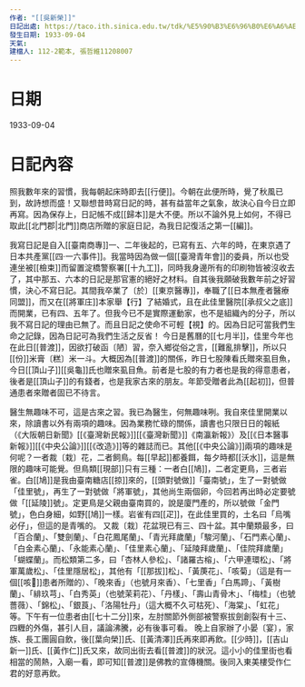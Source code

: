 ```yaml
---
作者: "[[吳新榮]]"
日記出處: https://taco.ith.sinica.edu.tw/tdk/%E5%90%B3%E6%96%B0%E6%A6%AE%E6%97%A5%E8%A8%98/1933-09-04
發生日期: 1933-09-04
天氣: 
建檔人: 112-2範本, 張哲維11208007
---
```



# 日期
1933-09-04

# 日記內容

照我數年來的習慣，我每朝起床時即去[[行便]]。今朝在此便所時，覺了秋風已到，故詩想而盛！又聯想昔時寫日記的時，甚有益當年之氣象，故決心自今日立即再寫。因為保存上，日記帳不成[[歸本]]是大不便。所以不論外見上如何，不得已取此[[北門郡|北門]]商店所贈的家庭日記，為我日記復活之第一[[編]]。

我寫日記是自入[[臺南商專]]一、二年後起的，已寫有五、六年的時，在東京遇了日本共產黨[[四‧一六事件]]。我當時因為做一個[[臺灣青年會]]的委員，所以也受連坐被[[檢束]]而留置淀橋警察署[[十九工]]，同時我身邊所有的印刷物皆被沒收去了，其中那五、六本的日記是那官憲的絕好之材料。自其後我願破我數年前之好習慣，決心不寫日記。其間我卒業了〔於〕[[東京醫專]]，奉職了[[日本無產者醫療同盟]]，而又在[[將軍庄]]本家舉【行】了結婚式，且在此佳里醫院[[承叔父之底]]而開業，已有四、五年了。但我今已不是實際運動家，也不是組織內的分子，所以我不寫日記的理由已無了。而且日記之使命不可輕【視】的。因為日記可當我們生命之記錄，因為日記可為我們生活之反省！ 今日是舊曆的[[七月半]]，佳里今年也在此日[[普渡]]，因欲打破函〔陋〕習，奈入鄉從俗之言，[[難亂排擊]]，所以只[[份]]米膏〔糕〕米一斗。大概因為[[普渡]]的關係，昨日七股陳看氏贈來虱目魚，今日[[頂山子]][[吳龜]]氏也贈來虱目魚。前者是七股的有力者也是我的得意患者，後者是[[頂山子]]的有錢者，也是我家古來的朋友。年節受贈者此為[[起初]]，但普通患者來贈者固已不待言。

醫生無趣味不可，這是古來之習。我已為醫生，何無趣味咧。我自來佳里開業以來，除讀書以外有兩項的趣味。因為業務忙碌的關係，讀書也只限日日的報紙（《大阪朝日新聞》[[《臺灣新民報》]][[《臺灣新聞》]]《南瀛新報》）及[[《日本醫事新報》]][[《中央公論》]][[《改造》]]等的雜誌而已。其他[[《中央公論》]]兩項的趣味是何呢？一者裁〔栽〕花，二者飼鳥。每[[早起]]都養餌，每夕時都[[沃水]]，這是無限的趣味可能覺。但鳥類[[現部]]只有三種：一者白[[鳩]]，二者定更鳥，三者岩雀。白[[鳩]]是我由臺南糖店[[掠]]來的，[[頭對號做]]「臺南號」，生了一對號做「佳里號」，再生了一對號做「將軍號」，其他尚生兩個卵，今回若再出時必定要號做「[[延陵]]號」。定更鳥是父親由臺南買的，說是廈門產的，所以號做「金門號」，色白身細，如野[[鳩]]一樣。岩雀有四[[疋]]，在此佳里買的，土名曰「烏嘴必仔」，但這的是青嘴的。 又裁〔栽〕花盆現已有三、四十盆。其中蘭類最多，曰「百合蘭」、「雙劍蘭」、「白花鳳尾蘭」、「青光拜歲蘭」「駿河蘭」、「石門素心蘭」、「白金素心蘭」、「永能素心蘭」、「佳里素心蘭」、「延陵拜歲蘭」、「佳院拜歲蘭」「蝴蝶蘭」。而松類第二多，曰「杏林人參松」、「諸羅古榕」、「六甲連環松」、「將軍萬歲松」、「佳里隱居松」，其他有「[[那拔]]松」、「黃菮花」、「咳菊」（這是有一個[[咳𠮻]]患者所贈的）、「晚來香」（也號月來香）、「七里香」「白馬蹄」、「黃樹蘭」、「緋玖芎」、「白秀英」（也號茉莉花）、「丹樣」、「壽山青骨木」、「梅桂」（也號薔薇）、「錦松」、「銀莨」、「洛陽牡丹」（這大概不久可枯死）、「海棠」、「虹花」等。下午有一位患者由[[七十二分]]來，左肘關節外側部被警察拔劍創裂有十三、四糎的外傷，甚引人目，議論沸騰，必有後事可看。 晚上自家辦了小晏〔宴〕，家族、長工團圓自飲，後[[葉向榮]]氏、[[黃清澤]]氏再來即再飲。[[少時]]，[[吉山新一]]氏、[[黃作仁]]氏又來，故同出街去看[[普渡]]的狀況。這小小的佳里街也看相當的鬧熱，入廟一看，即可知[[普渡]]是佛教的宣傳機關。後同入東美樓受作仁君的好意再飲。

